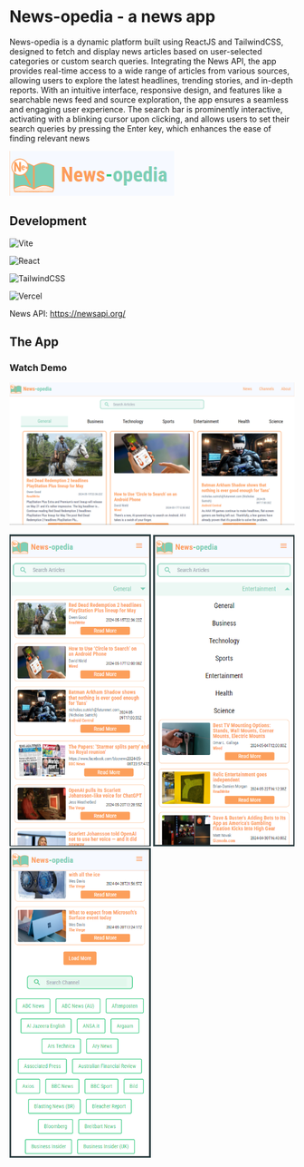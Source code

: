 # News-opedia - a news app

News-opedia is a dynamic platform built using ReactJS and TailwindCSS, designed to fetch and display news articles based on user-selected categories or custom search queries. Integrating the News API, the app provides real-time access to a wide range of articles from various sources, allowing users to explore the latest headlines, trending stories, and in-depth reports. With an intuitive interface, responsive design, and features like a searchable news feed and source exploration, the app ensures a seamless and engaging user experience. The search bar is prominently interactive, activating with a blinking cursor upon clicking, and allows users to set their search queries by pressing the Enter key, which enhances the ease of finding relevant news

![Logo](./public/Slice.png)

## Development

![Vite](https://img.shields.io/badge/vite-%23646CFF.svg?style=for-the-badge&logo=vite&logoColor=white)

![React](https://img.shields.io/badge/react-%2320232a.svg?style=for-the-badge&logo=react&logoColor=%2361DAFB)

![TailwindCSS](https://img.shields.io/badge/tailwindcss-%2338B2AC.svg?style=for-the-badge&logo=tailwind-css&logoColor=white)

![Vercel](https://img.shields.io/badge/vercel-%23000000.svg?style=for-the-badge&logo=vercel&logoColor=white)

News API: https://newsapi.org/

## The App

### Watch Demo

[![demo](https://raw.githubusercontent.com/IamDikshaR/News-app/master/public/Screenshot%202024-05-29%20160135.png)](https://raw.githubusercontent.com/IamDikshaR/News-app/master/public/News%20app%20demo.mp4)

<div class= "flex gap-2">
<img src="./public/Screenshot%202024-05-29%20154509.png" width="250">
<img src="./public/Screenshot%202024-05-29%20154649.png" width="250">
<img src="./public/Screenshot%202024-05-29%20154711.png " width="250"></div>
